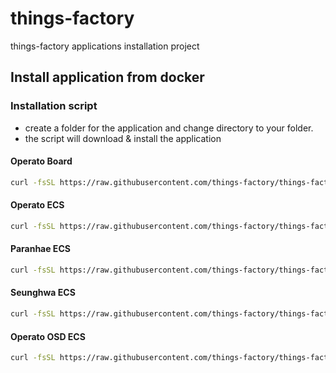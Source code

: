 # things-factory
things-factory applications installation project

## Install application from docker

### Installation script

- create a folder for the application and change directory to your folder.
- the script will download & install the application

#### Operato Board

  ```bash
  curl -fsSL https://raw.githubusercontent.com/things-factory/things-factory/master/packages/operato-board-new/installer/install.sh | bash -s
  ```

#### Operato ECS

  ```bash
  curl -fsSL https://raw.githubusercontent.com/things-factory/things-factory/master/packages/operato-ecs/installer/install.sh | bash -s
  ```

#### Paranhae ECS

  ```bash
  curl -fsSL https://raw.githubusercontent.com/things-factory/things-factory/master/packages/paranhae-ecs/installer/install.sh | bash -s
  ```

#### Seunghwa ECS

  ```bash
  curl -fsSL https://raw.githubusercontent.com/things-factory/things-factory/master/packages/seunghwa-ecs/installer/install.sh | bash -s
  ```

#### Operato OSD ECS

  ```bash
  curl -fsSL https://raw.githubusercontent.com/things-factory/things-factory/master/packages/operato-osd-ecs/installer/install.sh | bash -s
  ```
